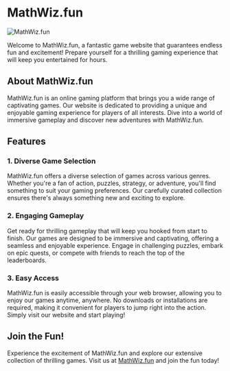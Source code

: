 <h1>MathWiz.fun</h1>

<img src="https://mathwiz.fun/static/images/logo.png" alt="MathWiz.fun">

<p>Welcome to MathWiz.fun, a fantastic game website that guarantees endless fun and excitement! Prepare yourself for a thrilling gaming experience that will keep you entertained for hours.</p>

<h2>About MathWiz.fun</h2>

<p>MathWiz.fun is an online gaming platform that brings you a wide range of captivating games. Our website is dedicated to providing a unique and enjoyable gaming experience for players of all interests. Dive into a world of immersive gameplay and discover new adventures with MathWiz.fun.</p>

<h2>Features</h2>

<h3>1. Diverse Game Selection</h3>

<p>MathWiz.fun offers a diverse selection of games across various genres. Whether you're a fan of action, puzzles, strategy, or adventure, you'll find something to suit your gaming preferences. Our carefully curated collection ensures there's always something new and exciting to explore.</p>

<h3>2. Engaging Gameplay</h3>

<p>Get ready for thrilling gameplay that will keep you hooked from start to finish. Our games are designed to be immersive and captivating, offering a seamless and enjoyable experience. Engage in challenging puzzles, embark on epic quests, or compete with friends to reach the top of the leaderboards.</p>

<h3>3. Easy Access</h3>

<p>MathWiz.fun is easily accessible through your web browser, allowing you to enjoy our games anytime, anywhere. No downloads or installations are required, making it convenient for players to jump right into the action. Simply visit our website and start playing!</p>

<h2>Join the Fun!</h2>

<p>Experience the excitement of MathWiz.fun and explore our extensive collection of thrilling games. Visit us at <a href="https://mathwiz.fun/">MathWiz.fun</a> and join the fun today!</p>
